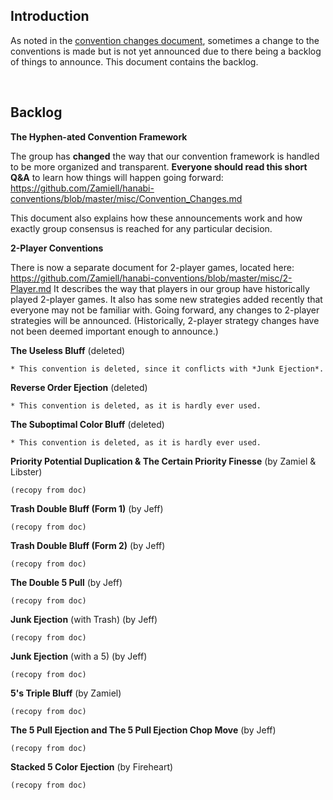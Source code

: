 ## Introduction

As noted in the [convention changes document](https://github.com/Zamiell/hanabi-conventions/blob/master/misc/Convention_Changes.md), sometimes a change to the conventions is made but is not yet announced due to there being a backlog of things to announce. This document contains the backlog.

<br />

## Backlog

**The Hyphen-ated Convention Framework**

The group has **changed** the way that our convention framework is handled to be more organized and transparent. **Everyone should read this short Q&A** to learn how things will happen going forward: https://github.com/Zamiell/hanabi-conventions/blob/master/misc/Convention_Changes.md

This document also explains how these announcements work and how exactly group consensus is reached for any particular decision.

**2-Player Conventions**

There is now a separate document for 2-player games, located here: https://github.com/Zamiell/hanabi-conventions/blob/master/misc/2-Player.md
It describes the way that players in our group have historically played 2-player games. It also has some new strategies added recently that everyone may not be familiar with. Going forward, any changes to 2-player strategies will be announced. (Historically, 2-player strategy changes have not been deemed important enough to announce.)

**The Useless Bluff** (deleted)

```
* This convention is deleted, since it conflicts with *Junk Ejection*.
```

**Reverse Order Ejection** (deleted)

```
* This convention is deleted, as it is hardly ever used.
```

**The Suboptimal Color Bluff** (deleted)

```
* This convention is deleted, as it is hardly ever used.
```

**Priority Potential Duplication & The Certain Priority Finesse** (by Zamiel & Libster)

```
(recopy from doc)
```

**Trash Double Bluff (Form 1)** (by Jeff)

```
(recopy from doc)
```

**Trash Double Bluff (Form 2)** (by Jeff)

```
(recopy from doc)
```

**The Double 5 Pull** (by Jeff)

```
(recopy from doc)
```

**Junk Ejection** (with Trash) (by Jeff)

```
(recopy from doc)
```

**Junk Ejection** (with a 5) (by Jeff)

```
(recopy from doc)
```

**5's Triple Bluff** (by Zamiel)

```
(recopy from doc)
```

**The 5 Pull Ejection and The 5 Pull Ejection Chop Move** (by Jeff)

```
(recopy from doc)
```

**Stacked 5 Color Ejection** (by Fireheart)

```
(recopy from doc)
```
